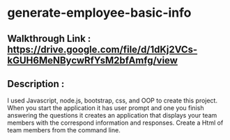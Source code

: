 # generate-employee-basic-info

## Walkthrough Link : https://drive.google.com/file/d/1dKj2VCs-kGUH6MeNBycwRfYsM2bfAmfg/view

## Description :
I used Javascript, node.js, bootstrap, css, and OOP to create this project. When you start the application it has user prompt and one you finish answering the questions it creates an application that displays your team members with the correspond information and responses. Create a Html of team members from the command line.